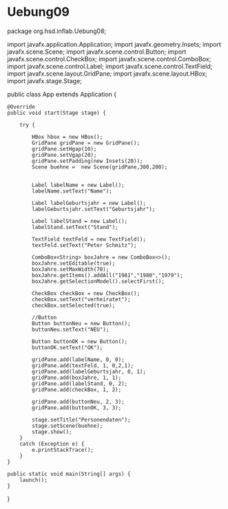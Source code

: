 # Uebung09

package org.hsd.inflab.Uebung08;

import javafx.application.Application;
import javafx.geometry.Insets;
import javafx.scene.Scene;
import javafx.scene.control.Button;
import javafx.scene.control.CheckBox;
import javafx.scene.control.ComboBox;
import javafx.scene.control.Label;
import javafx.scene.control.TextField;
import javafx.scene.layout.GridPane;
import javafx.scene.layout.HBox;
import javafx.stage.Stage;


public class App extends Application {

    @Override
    public void start(Stage stage) {
        
    	try {
    		
    		HBox hbox = new HBox();
    		GridPane gridPane = new GridPane();
    		gridPane.setHgap(10);
    		gridPane.setVgap(20);
    		gridPane.setPadding(new Insets(20));
    		Scene buehne =  new Scene(gridPane,300,200);
    		
    		    		
    		Label labelName = new Label();
    		labelName.setText("Name");
    		
    		Label labelGeburtsjahr = new Label();
    		labelGeburtsjahr.setText("Geburtsjahr");
    		
    		Label labelStand = new Label();
    		labelStand.setText("Stand");
    		
    		TextField textFeld = new TextField();
    		textFeld.setText("Peter Schmitz");
    		
    		ComboBox<String> boxJahre = new ComboBox<>();
    		boxJahre.setEditable(true);
    		boxJahre.setMaxWidth(70);
    		boxJahre.getItems().addAll("1981","1980","1979");
    		boxJahre.getSelectionModel().selectFirst();
    		    		
    		CheckBox checkBox = new CheckBox();
    		checkBox.setText("verheiratet");
    		checkBox.setSelected(true);
    		
    		//Button
    		Button buttonNeu = new Button();
    		buttonNeu.setText("NEU");
    		
    		Button buttonOK = new Button();
    		buttonOK.setText("OK");
    		
    		gridPane.add(labelName, 0, 0);
    		gridPane.add(textFeld, 1, 0,2,1);
    		gridPane.add(labelGeburtsjahr, 0, 1);
    		gridPane.add(boxJahre, 1, 1);
    		gridPane.add(labelStand, 0, 2);
    		gridPane.add(checkBox, 1, 2);
    		
    		gridPane.add(buttonNeu, 2, 3);
    		gridPane.add(buttonOK, 3, 3);
    		
    		stage.setTitle("Personendaten");
    		stage.setScene(buehne);
    		stage.show();
    	}
    	catch (Exception e) {
    		e.printStackTrace();    		
    	}
    }

    public static void main(String[] args) {
        launch();
    }

}
